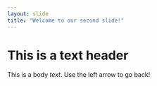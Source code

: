 ```yaml
---
layout: slide
title: "Welcome to our second slide!"
---
```

# This is a text header
This is a body *text*.
Use the left arrow to go back!
